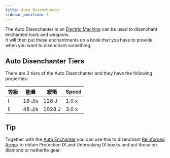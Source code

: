 ```yaml
---
title: Auto Disenchanter
sidebar_position: 3
---
```


The Auto Disenchanter is an [Electric Machine](../Electric-Machines.md) can be used to disenchant enchanted tools and weapons.  
It will then put these enchantments on a book that you have to provide when you want to disenchant something.

## Auto Disenchanter Tiers

There are 2 tiers of the Auto Disenchanter and they have the following properties:

| 等級 | 能量     | 緩衝     | Speed |
| -- | ------ | ------ | ----- |
| I  | 18 J/s | 128 J  | 1.0 x |
| II | 48 J/s | 1028 J | 3.0 x |

## Tip

Together with the [Auto Enchanter](Auto-Enchanter.md) you can use this to disenchant [Reinforced Armor](../../Armor/Armor.md#reinforced-armor) to obtain Protection IX and Unbreaking IX books and put those on diamond or netherite gear.

